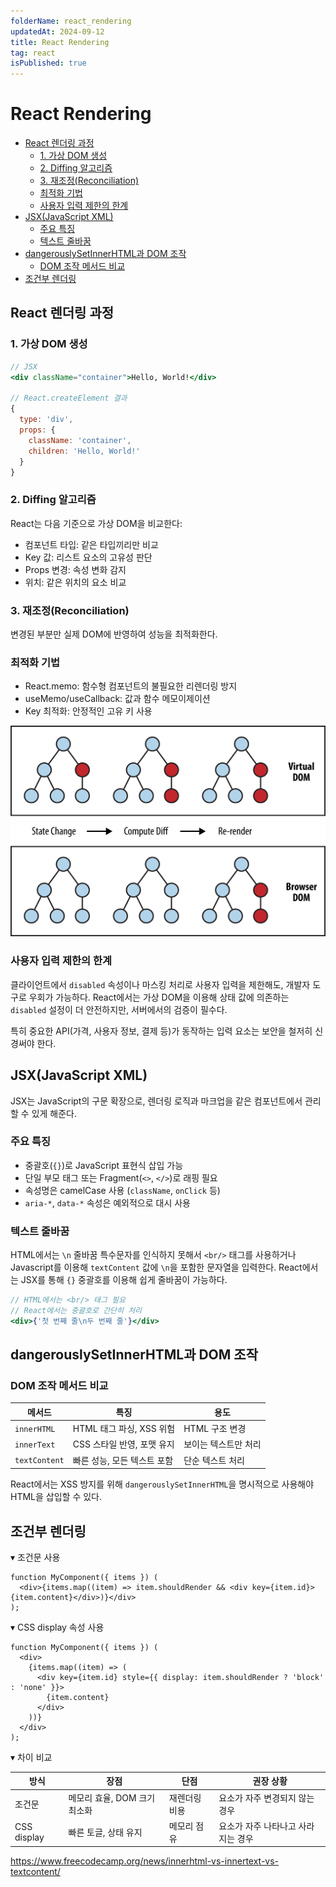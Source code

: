 ```yaml
---
folderName: react_rendering
updatedAt: 2024-09-12
title: React Rendering
tag: react
isPublished: true
---
```


# React Rendering

- [React 렌더링 과정](#react-렌더링-과정)
  - [1. 가상 DOM 생성](#1-가상-dom-생성)
  - [2. Diffing 알고리즘](#2-diffing-알고리즘)
  - [3. 재조정(Reconciliation)](#3-재조정reconciliation)
  - [최적화 기법](#최적화-기법)
  - [사용자 입력 제한의 한계](#사용자-입력-제한의-한계)
- [JSX(JavaScript XML)](#jsxjavascript-xml)
  - [주요 특징](#주요-특징)
  - [텍스트 줄바꿈](#텍스트-줄바꿈)
- [dangerouslySetInnerHTML과 DOM 조작](#dangerouslysetinnerhtml과-dom-조작)
  - [DOM 조작 메서드 비교](#dom-조작-메서드-비교)
- [조건부 렌더링](#조건부-렌더링)

## React 렌더링 과정

### 1. 가상 DOM 생성

```jsx
// JSX
<div className="container">Hello, World!</div>

// React.createElement 결과
{
  type: 'div',
  props: {
    className: 'container',
    children: 'Hello, World!'
  }
}
```

### 2. Diffing 알고리즘

React는 다음 기준으로 가상 DOM을 비교한다:

- 컴포넌트 타입: 같은 타입끼리만 비교
- Key 값: 리스트 요소의 고유성 판단
- Props 변경: 속성 변화 감지
- 위치: 같은 위치의 요소 비교

### 3. 재조정(Reconciliation)

변경된 부분만 실제 DOM에 반영하여 성능을 최적화한다.

### 최적화 기법

- React.memo: 함수형 컴포넌트의 불필요한 리렌더링 방지
- useMemo/useCallback: 값과 함수 메모이제이션
- Key 최적화: 안정적인 고유 키 사용

![img](images/virtual_dom.png)

### 사용자 입력 제한의 한계

클라이언트에서 `disabled` 속성이나 마스킹 처리로 사용자 입력을 제한해도, 개발자 도구로 우회가 가능하다. React에서는 가상 DOM을 이용해 상태 값에 의존하는 `disabled` 설정이 더 안전하지만, 서버에서의 검증이 필수다.

특히 중요한 API(가격, 사용자 정보, 결제 등)가 동작하는 입력 요소는 보안을 철저히 신경써야 한다.

## JSX(JavaScript XML)

JSX는 JavaScript의 구문 확장으로, 렌더링 로직과 마크업을 같은 컴포넌트에서 관리할 수 있게 해준다.

### 주요 특징

- 중괄호(`{}`)로 JavaScript 표현식 삽입 가능
- 단일 부모 태그 또는 Fragment(`<>`, `</>`)로 래핑 필요
- 속성명은 camelCase 사용 (`className`, `onClick` 등)
- `aria-*`, `data-*` 속성은 예외적으로 대시 사용

### 텍스트 줄바꿈

HTML에서는 `\n` 줄바꿈 특수문자를 인식하지 못해서 `<br/>` 태그를 사용하거나 Javascript를 이용해 `textContent` 값에 `\n`을 포함한 문자열을 입력한다.
React에서는 JSX를 통해 `{}` 중괄호를 이용해 쉽게 줄바꿈이 가능하다.

```jsx
// HTML에서는 <br/> 태그 필요
// React에서는 중괄호로 간단히 처리
<div>{'첫 번째 줄\n두 번째 줄'}</div>
```

## dangerouslySetInnerHTML과 DOM 조작

### DOM 조작 메서드 비교

| 메서드        | 특징                        | 용도                 |
| ------------- | --------------------------- | -------------------- |
| `innerHTML`   | HTML 태그 파싱, XSS 위험    | HTML 구조 변경       |
| `innerText`   | CSS 스타일 반영, 포맷 유지  | 보이는 텍스트만 처리 |
| `textContent` | 빠른 성능, 모든 텍스트 포함 | 단순 텍스트 처리     |

React에서는 XSS 방지를 위해 `dangerouslySetInnerHTML`을 명시적으로 사용해야 HTML을 삽입할 수 있다.

## 조건부 렌더링

▾ 조건문 사용

```tsx
function MyComponent({ items }) (
  <div>{items.map((item) => item.shouldRender && <div key={item.id}>{item.content}</div>)}</div>
);
```

▾ CSS display 속성 사용

```tsx
function MyComponent({ items }) (
  <div>
    {items.map((item) => (
      <div key={item.id} style={{ display: item.shouldRender ? 'block' : 'none' }}>
        {item.content}
      </div>
    ))}
  </div>
);
```

▾ 차이 비교

| 방식        | 장점                         | 단점          | 권장 상황                          |
| ----------- | ---------------------------- | ------------- | ---------------------------------- |
| 조건문      | 메모리 효율, DOM 크기 최소화 | 재렌더링 비용 | 요소가 자주 변경되지 않는 경우     |
| CSS display | 빠른 토글, 상태 유지         | 메모리 점유   | 요소가 자주 나타나고 사라지는 경우 |

https://www.freecodecamp.org/news/innerhtml-vs-innertext-vs-textcontent/
